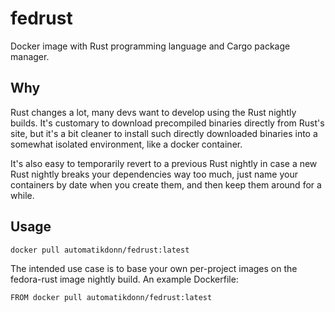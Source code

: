 fedrust
===========

Docker image with Rust programming language and Cargo package manager.

Why
---

Rust changes a lot, many devs want to develop using the Rust nightly
builds. It's customary to download precompiled binaries directly from
Rust's site, but it's a bit cleaner to install such directly
downloaded binaries into a somewhat isolated environment, like a
docker container.

It's also easy to temporarily revert to a previous Rust nightly in
case a new Rust nightly breaks your dependencies way too much, just
name your containers by date when you create them, and then keep them
around for a while.


Usage
-----

```
docker pull automatikdonn/fedrust:latest
```

The intended use case is to base your own per-project images on the
fedora-rust image nightly build. An example Dockerfile:

```
FROM docker pull automatikdonn/fedrust:latest

```
